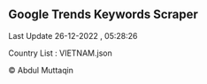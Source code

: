 

## Google Trends Keywords Scraper 
 
Last Update 26-12-2022 , 05:28:26

Country List :
VIETNAM.json



© Abdul Muttaqin 
